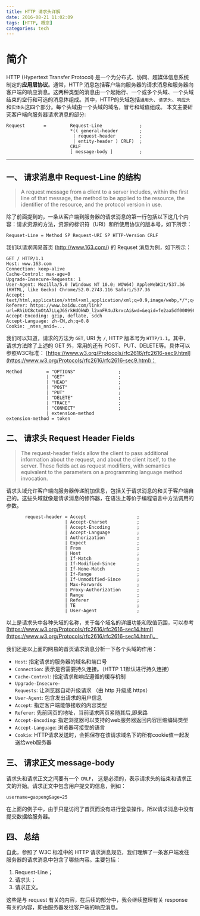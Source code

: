 ```yaml
---
title: HTTP 请求头详解
date: 2016-08-21 11:02:09
tags: [HTTP, 概念]
categories: tech
---
```

# 简介

HTTP (Hypertext Transfer Protocol) 是一个为分布式、协同、超媒体信息系统制定的**应用层协议**。通常，HTTP 消息包括客户端向服务器的请求消息和服务器向客户端的响应消息。这两种类型的消息由一个起始行、一个或多个头域、一个头域结束的空行和可选的消息体组成。其中，HTTP的头域包括`通用头`、`请求头`、`响应头`和`实体头`这四个部分。每个头域由一个头域的域名，冒号和域值组成。
本文主要研究客户端向服务器请求消息的部分:
```
Request       =         Request-Line              ;
                        *(( general-header        ;
                         | request-header         ;
                         | entity-header ) CRLF)  ;
                        CRLF
                        [ message-body ]          ;
```
<!--more-->
- - -

## 一、 请求消息中 Request-Line 的结构

> A request message from a client to a server includes, within the first line of that message, the method to be applied to the resource, the identifier of the resource, and the protocol version in use.

除了前面提到的，一条从客户端到服务器的请求消息的第一行包括以下这几个内容：请求资源的方法，资源的标识符（URI）和所使用协议的版本号，如下所示：

```
Requset-Line = Method SP Request-URI SP HTTP-Version CRLF
```

我们以请求网易首页 (http://www.163.com/) 的 Requset 消息为例，如下所示：

```
GET / HTTP/1.1
Host: www.163.com
Connection: keep-alive
Cache-Control: max-age=0
Upgrade-Insecure-Requests: 1
User-Agent: Mozilla/5.0 (Windows NT 10.0; WOW64) AppleWebKit/537.36 (KHTML, like Gecko) Chrome/52.0.2743.116 Safari/537.36
Accept: text/html,application/xhtml+xml,application/xml;q=0.9,image/webp,*/*;q=0.8
Referer: https://www.baidu.com/link?url=RhiUC8ctmOtA7LLqJ6SrkHdOkWD_l2xnFR4uJkrxcAi&wd=&eqid=fe2aa5df000998f30000000557b96de6
Accept-Encoding: gzip, deflate, sdch
Accept-Language: zh-CN,zh;q=0.8
Cookie: _ntes_nnid=...
```

我们可以知道，请求的方法为 `GET`, URI 为 `/`, HTTP 版本号为 `HTTP/1.1`。其中，请求方法除了上述的 GET 外，常用的还有 POST、PUT、DELETE等。具体可以参照W3C标准： [https://www.w3.org/Protocols/rfc2616/rfc2616-sec9.html](https://www.w3.org/Protocols/rfc2616/rfc2616-sec9.html)：

```
Method         = "OPTIONS"                ;
               | "GET"                    ;
               | "HEAD"                   ;
               | "POST"                   ;
               | "PUT"                    ;
               | "DELETE"                 ;
               | "TRACE"                  ;
               | "CONNECT"                ;
               | extension-method
extension-method = token
```

## 二、 请求头 Request Header Fields

> The request-header fields allow the client to pass additional information about the request, and about the client itself, to the server. These fields act as request modifiers, with semantics equivalent to the parameters on a programming language method invocation.

请求头域允许客户端向服务器传递附加信息，包括关于请求消息的和关于客户端自己的。这些头域就像是请求消息的修饰器，在语法上等价于编程语言中方法调用的参数。

```
       request-header = Accept                   ;
                      | Accept-Charset           ;
                      | Accept-Encoding          ;
                      | Accept-Language          ;
                      | Authorization            ;
                      | Expect                   ; 
                      | From                     ;
                      | Host                     ;
                      | If-Match                 ;
                      | If-Modified-Since        ;
                      | If-None-Match            ;
                      | If-Range                 ;
                      | If-Unmodified-Since      ;
                      | Max-Forwards             ;
                      | Proxy-Authorization      ;
                      | Range                    ;
                      | Referer                  ;
                      | TE                       ;
                      | User-Agent               ;
```

以上是请求头中各种头域的名称，关于每个域名的详细功能和取值范围，可以参考 [https://www.w3.org/Protocols/rfc2616/rfc2616-sec14.html](https://www.w3.org/Protocols/rfc2616/rfc2616-sec14.html)。

我们还是以上面的网易的首页请求消息分析一下各个头域的作用：
+ `Host`: 指定请求的服务器的域名和端口号
+ `Connection`: 表示是否需要持久连接。（HTTP 1.1默认进行持久连接）
+ `Cache-Control`: 指定请求和响应遵循的缓存机制
+ `Upgrade-Insecure-Requests`: 让浏览器自动升级请求 （由 http 升级成 https）
+ `User-Agent`: 包含发出请求的用户信息
+ `Accept`: 指定客户端能够接收的内容类型
+ `Referer`: 先前网页的地址，当前请求网页紧随其后,即来路
+ `Accept-Encoding`: 指定浏览器可以支持的web服务器返回内容压缩编码类型
+ `Accept-Language`: 浏览器可接受的语言
+ `Cookie`: HTTP请求发送时，会把保存在该请求域名下的所有cookie值一起发送给web服务器

## 三、 请求正文 message-body
请求头和请求正文之间要有一个 `CRLF`， 这是必须的，表示请求头的结束和请求正文的开始。请求正文中包含用户提交的信息，例如：

```
username=gaopeng&age=25
```

在上面的例子中，由于只是访问了首页而没有进行登录操作，所以请求消息中没有提交数据给服务器。

## 四、 总结
自此，参照了 W3C 标准中的 HTTP 请求消息规范，我们理解了一条客户端发往服务器的请求消息中包含了哪些内容。主要包括：

1. Request-Line；
2. 请求头；
3. 请求正文。

这些是与 request 有关的内容，在后续的部分中，我会继续整理有关 response 有关的内容，即由服务器发往客户端的响应消息。

